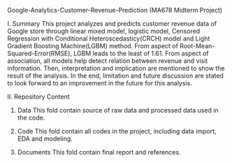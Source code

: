 Google-Analytics-Customer-Revenue-Prediction
(MA678 Midterm Project)

I. Summary
This project analyzes and predicts customer revenue data of Google store through linear mixed model, logistic model, Censored Regression with Conditional Heteroscedasticy(CRCH) model and Light Gradient Boosting Machine(LGBM) method. From aspect of Root-Mean-Squared-Error(RMSE), LGBM leads to the least of 1.61. From aspect of association, all models help detect relation between revenue and visit information. Then, interpretation and implication are mentioned to show the result of the analysis. In the end, limitation and future discussion are stated to look forward to an improvement in the future for this analysis.

II. Repository Content
1. Data
  This fold contain source of raw data and processed data used in the code.
  
2. Code
  This fold contain all codes in the project, including data import, EDA and modeling.  

3. Documents
  This fold contain final report and references.

